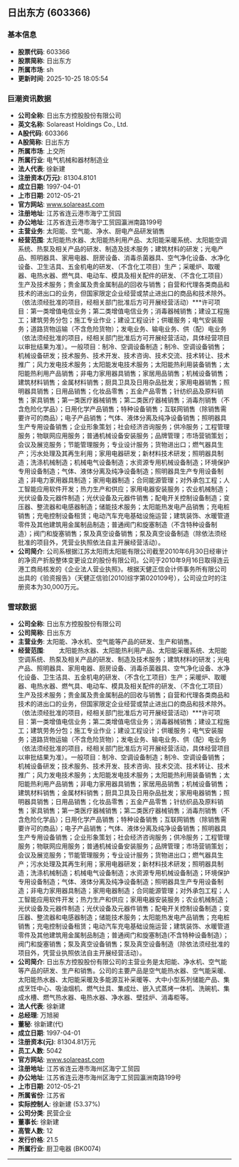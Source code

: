 ## 日出东方 (603366)

### 基本信息

- **股票代码**: 603366
- **股票简称**: 日出东方
- **所属市场**: sh
- **更新时间**: 2025-10-25 18:05:54

### 巨潮资讯数据

- **公司全称**: 日出东方控股股份有限公司
- **英文名称**: Solareast Holdings Co., Ltd.
- **A股代码**: 603366
- **A股简称**: 日出东方
- **所属市场**: 上交所
- **所属行业**: 电气机械和器材制造业
- **法人代表**: 徐新建
- **注册资本(万元)**: 81304.8101
- **成立日期**: 1997-04-01
- **上市日期**: 2012-05-21
- **官方网站**: www.solareast.com
- **注册地址**: 江苏省连云港市海宁工贸园
- **办公地址**: 江苏省连云港市海宁工贸园瀛洲南路199号
- **主营业务**: 太阳能、空气能、净水、厨电产品研发销售
- **经营范围**: 太阳能热水器、太阳能热利用产品、太阳能采暖系统、太阳能空调系统、热泵及相关产品的研发、制造及技术服务；建筑材料的研发；光电产品、照明器具、家用电器、厨房设备、消毒杀菌器具、空气净化设备、水净化设备、卫生洁具、五金机电的研发、（不含化工项目）生产；采暖炉、取暖器、电热水器、燃气具、电动车、模具及相关配件的研发、（不含化工项目）生产及技术服务；贵金属及贵金属制品的回收与销售；自营和代理各类商品和技术的进出口的业务，但国家限定企业经营或禁止进出口的商品和技术除外。（依法须经批准的项目，经相关部门批准后方可开展经营活动）***许可项目：第一类增值电信业务；第二类增值电信业务；消毒器械销售；建设工程施工；建筑劳务分包；施工专业作业；建设工程设计；供暖服务；电气安装服务；道路货物运输（不含危险货物）；发电业务、输电业务、供（配）电业务（依法须经批准的项目，经相关部门批准后方可开展经营活动，具体经营项目以审批结果为准）。一般项目：制冷、空调设备制造；制冷、空调设备销售；机械设备研发；技术服务、技术开发、技术咨询、技术交流、技术转让、技术推广；风力发电技术服务；太阳能发电技术服务；太阳能热利用装备销售；太阳能热利用产品销售；非电力家用器具销售；家居用品销售；机械设备销售；建筑材料销售；金属材料销售；厨具卫具及日用杂品批发；家用电器销售；照明器具销售；日用品销售；化妆品零售；五金产品零售；针纺织品及原料销售；家具销售；第一类医疗器械销售；第二类医疗器械销售；消毒剂销售（不含危险化学品）；日用化学产品销售；特种设备销售；互联网销售（除销售需要许可的商品）；电子产品销售；气体、液体分离及纯净设备销售；照明器具生产专用设备销售；企业形象策划；社会经济咨询服务；供冷服务；工程管理服务；物联网应用服务；普通机械设备安装服务；品牌管理；市场营销策划；会议及展览服务；节能管理服务；专业设计服务；货物进出口；燃气器具生产；污水处理及其再生利用；家用电器研发；新材料技术研发；照明器具制造；洗涤机械制造；机械电气设备制造；水资源专用机械设备制造；环境保护专用设备制造；气体、液体分离及纯净设备制造；照明器具生产专用设备制造；非电力家用器具制造；家用电器制造；合同能源管理；对外承包工程；人工智能应用软件开发；热力生产和供应；家用电器安装服务；农业机械制造；光伏设备及元器件制造；光伏设备及元器件销售；配电开关控制设备制造；变压器、整流器和电感器制造；储能技术服务；太阳能热发电产品销售；充电桩销售；充电控制设备租赁；电动汽车充电基础设施运营；建筑装饰、水暖管道零件及其他建筑用金属制品制造；普通阀门和旋塞制造（不含特种设备制造）；阀门和旋塞销售；泵及真空设备销售；泵及真空设备制造（除依法须经批准的项目外，凭营业执照依法自主开展经营活动）。
- **公司简介**: 公司系根据江苏太阳雨太阳能有限公司截至2010年6月30日经审计的净资产折股整体变更设立的股份有限公司。公司于2010年9月16日取得连云港工商局核发的《企业法人营业执照》。根据天健正信会计师事务所有限公司出具的《验资报告》（天健正信验[2010]综字第020109号），公司设立时的注册资本为30,000万元。

### 雪球数据

- **公司全称**: 日出东方控股股份有限公司
- **公司简称**: 日出东方
- **主营业务**: 太阳能、净水机、空气能等产品的研发、生产和销售。
- **经营范围**: 　　太阳能热水器、太阳能热利用产品、太阳能采暖系统、太阳能空调系统、热泵及相关产品的研发、制造及技术服务；建筑材料的研发；光电产品、照明器具、家用电器、厨房设备、消毒杀菌器具、空气净化设备、水净化设备、卫生洁具、五金机电的研发、（不含化工项目）生产；采暖炉、取暖器、电热水器、燃气具、电动车、模具及相关配件的研发、（不含化工项目）生产及技术服务；贵金属及贵金属制品的回收与销售；自营和代理各类商品和技术的进出口的业务，但国家限定企业经营或禁止进出口的商品和技术除外。（依法须经批准的项目，经相关部门批准后方可开展经营活动）***许可项目：第一类增值电信业务；第二类增值电信业务；消毒器械销售；建设工程施工；建筑劳务分包；施工专业作业；建设工程设计；供暖服务；电气安装服务；道路货物运输（不含危险货物）；发电业务、输电业务、供（配）电业务（依法须经批准的项目，经相关部门批准后方可开展经营活动，具体经营项目以审批结果为准）。一般项目：制冷、空调设备制造；制冷、空调设备销售；机械设备研发；技术服务、技术开发、技术咨询、技术交流、技术转让、技术推广；风力发电技术服务；太阳能发电技术服务；太阳能热利用装备销售；太阳能热利用产品销售；非电力家用器具销售；家居用品销售；机械设备销售；建筑材料销售；金属材料销售；厨具卫具及日用杂品批发；家用电器销售；照明器具销售；日用品销售；化妆品零售；五金产品零售；针纺织品及原料销售；家具销售；第一类医疗器械销售；第二类医疗器械销售；消毒剂销售（不含危险化学品）；日用化学产品销售；特种设备销售；互联网销售（除销售需要许可的商品）；电子产品销售；气体、液体分离及纯净设备销售；照明器具生产专用设备销售；企业形象策划；社会经济咨询服务；供冷服务；工程管理服务；物联网应用服务；普通机械设备安装服务；品牌管理；市场营销策划；会议及展览服务；节能管理服务；专业设计服务；货物进出口；燃气器具生产；污水处理及其再生利用；家用电器研发；新材料技术研发；照明器具制造；洗涤机械制造；机械电气设备制造；水资源专用机械设备制造；环境保护专用设备制造；气体、液体分离及纯净设备制造；照明器具生产专用设备制造；非电力家用器具制造；家用电器制造；合同能源管理；对外承包工程；人工智能应用软件开发；热力生产和供应；家用电器安装服务；农业机械制造；光伏设备及元器件制造；光伏设备及元器件销售；配电开关控制设备制造；变压器、整流器和电感器制造；储能技术服务；太阳能热发电产品销售；充电桩销售；充电控制设备租赁；电动汽车充电基础设施运营；建筑装饰、水暖管道零件及其他建筑用金属制品制造；普通阀门和旋塞制造(不含特种设备制造）；阀门和旋塞销售；泵及真空设备销售；泵及真空设备制造（除依法须经批准的项目外，凭营业执照依法自主开展经营活动）。
- **公司简介**: 日出东方控股股份有限公司的主营业务是太阳能、净水机、空气能等产品的研发、生产和销售。公司的主要产品是空气能热水器、空气能采暖、太阳能热水器、太阳能采暖及多能源互补采暖等、大中小型系列储能产品、集成烹饪中心、吸油烟机、燃气灶具、集成灶、嵌入式蒸烤一体机、洗碗机、集成水槽、燃气热水器、电热水器、净水器、壁挂炉、消毒柜等。
- **法人代表**: 徐新建
- **总经理**: 万旭昶
- **董秘**: 徐新建(代)
- **成立日期**: 1997-04-01
- **注册资本(元)**: 81304.81万元
- **员工人数**: 5042
- **官方网站**: www.solareast.com
- **注册地址**: 江苏省连云港市海州区海宁工贸园
- **办公地址**: 江苏省连云港市海州区海宁工贸园瀛洲南路199号
- **上市日期**: 2012-05-21
- **所属省份**: 江苏省
- **实际控制人**: 徐新建 (53.37%)
- **公司分类**: 民营企业
- **董事长**: 徐新建
- **高管人数**: 12
- **发行价格**: 21.5
- **所属行业**: 厨卫电器 (BK0074)

---